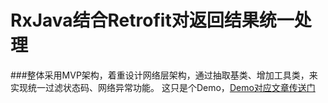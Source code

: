 # RxJava结合Retrofit对返回结果统一处理
###整体采用MVP架构，着重设计网络层架构，通过抽取基类、增加工具类，来实现统一过滤状态码、网络异常功能。
这只是个Demo，[Demo对应文章传送门](http://www.jianshu.com/p/c88ebf1e0ca7)


